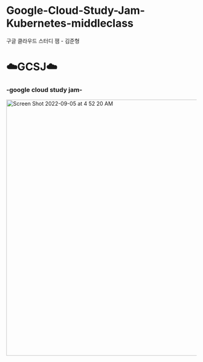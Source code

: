 # Google-Cloud-Study-Jam-Kubernetes-middleclass
구글 클라우드 스터디 잼 - 김준형

# ☁️GCSJ☁️

### -google cloud study jam-

<img width="678" alt="Screen Shot 2022-09-05 at 4 52 20 AM" src="https://user-images.githubusercontent.com/52617204/188331128-a914f959-bf54-4c0e-8522-909513eb425b.png">
